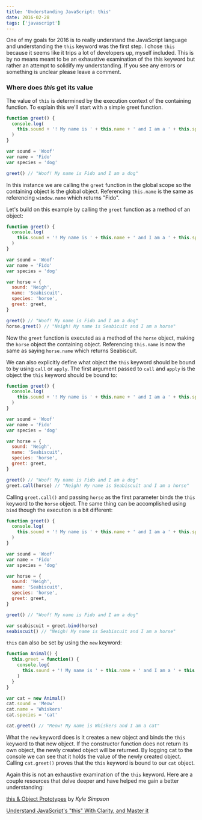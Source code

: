 ```yaml
---
title: 'Understanding JavaScript: this'
date: 2016-02-28
tags: ['javascript']
---
```


One of my goals for 2016 is to really understand the JavaScript language and understanding the `this` keyword was the first step. I chose `this` because it seems like it trips a lot of developers up, myself included. This is by no means meant to be an exhaustive examination of the this keyword but rather an attempt to solidify my understanding. If you see any errors or something is unclear please leave a comment.

### Where does _this_ get its value

The value of `this` is determined by the execution context of the containing function. To explain this we'll start with a simple greet function.

```javascript
function greet() {
  console.log(
    this.sound + '! My name is ' + this.name + ' and I am a ' + this.species
  )
}

var sound = 'Woof'
var name = 'Fido'
var species = 'dog'

greet() // "Woof! My name is Fido and I am a dog"
```

In this instance we are calling the `greet` function in the global scope so the containing object is the global object. Referencing `this.name` is the same as referencing `window.name` which returns "Fido".

Let's build on this example by calling the `greet` function as a method of an object:

```javascript
function greet() {
  console.log(
    this.sound + '! My name is ' + this.name + ' and I am a ' + this.species
  )
}

var sound = 'Woof'
var name = 'Fido'
var species = 'dog'

var horse = {
  sound: 'Neigh',
  name: 'Seabiscuit',
  species: 'horse',
  greet: greet,
}

greet() // "Woof! My name is Fido and I am a dog"
horse.greet() // "Neigh! My name is Seabicuit and I am a horse"
```

Now the `greet` function is executed as a method of the `horse` object, making the `horse` object the containing object. Referencing `this.name` is now the same as saying `horse.name` which returns Seabiscuit.

We can also explicitly define what object the `this` keyword should be bound to by using `call` or `apply`. The first argument passed to `call` and `apply` is the object the `this` keyword should be bound to:

```javascript
function greet() {
  console.log(
    this.sound + '! My name is ' + this.name + ' and I am a ' + this.species
  )
}

var sound = 'Woof'
var name = 'Fido'
var species = 'dog'

var horse = {
  sound: 'Neigh',
  name: 'Seabiscuit',
  species: 'horse',
  greet: greet,
}

greet() // "Woof! My name is Fido and I am a dog"
greet.call(horse) // "Neigh! My name is Seabiscuit and I am a horse"
```

Calling `greet.call()` and passing `horse` as the first parameter binds the `this` keyword to the `horse` object. The same thing can be accomplished using `bind` though the execution is a bit different:

```javascript
function greet() {
  console.log(
    this.sound + '! My name is ' + this.name + ' and I am a ' + this.species
  )
}

var sound = 'Woof'
var name = 'Fido'
var species = 'dog'

var horse = {
  sound: 'Neigh',
  name: 'Seabiscuit',
  species: 'horse',
  greet: greet,
}

greet() // "Woof! My name is Fido and I am a dog"

var seabiscuit = greet.bind(horse)
seabiscuit() // "Neigh! My name is Seabiscuit and I am a horse"
```

`this` can also be set by using the `new` keyword:

```javascript
function Animal() {
  this.greet = function() {
    console.log(
      this.sound + '! My name is ' + this.name + ' and I am a ' + this.species
    )
  }
}

var cat = new Animal()
cat.sound = 'Meow'
cat.name = 'Whiskers'
cat.species = 'cat'

cat.greet() // "Meow! My name is Whiskers and I am a cat"
```

What the `new` keyword does is it creates a new object and binds the `this` keyword to that new object. If the constructor function does not return its own object, the newly created object will be returned. By logging cat to the console we can see that it holds the value of the newly created object. Calling `cat.greet()` proves that the `this` keyword is bound to our `cat` object.

Again this is not an exhaustive examination of the `this` keyword. Here are a couple resources that delve deeper and have helped me gain a better understanding:

[this & Object Prototypes](https://github.com/getify/You-Dont-Know-JS/blob/master/this%20&%20object%20prototypes/README.md#you-dont-know-js-this--object-prototypes) by _Kyle Simpson_

[Understand JavaScript's "this" With Clarity, and Master it](http://javascriptissexy.com/understand-javascripts-this-with-clarity-and-master-it/)
